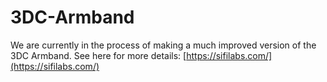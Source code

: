 # 3DC-Armband

We are currently in the process of making a much improved version of the 3DC Armband. See here for more details: [https://sifilabs.com/](https://sifilabs.com/) 
